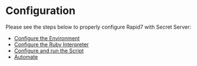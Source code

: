 [title]: # (Configuration)
[tags]: # (introduction)
[priority]: # (100)
# Configuration

Please see the steps below to properly configure Rapid7 with Secret Server:

   * [Configure the Environment]()
   * [Configure the Ruby Interpreter]()
   * [Configure and run the Script]()
   * [Automate]()
